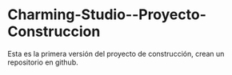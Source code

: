 Charming-Studio--Proyecto-Construccion
======================================

Esta es la primera versión del proyecto de construcción, crean un repositorio en github.
